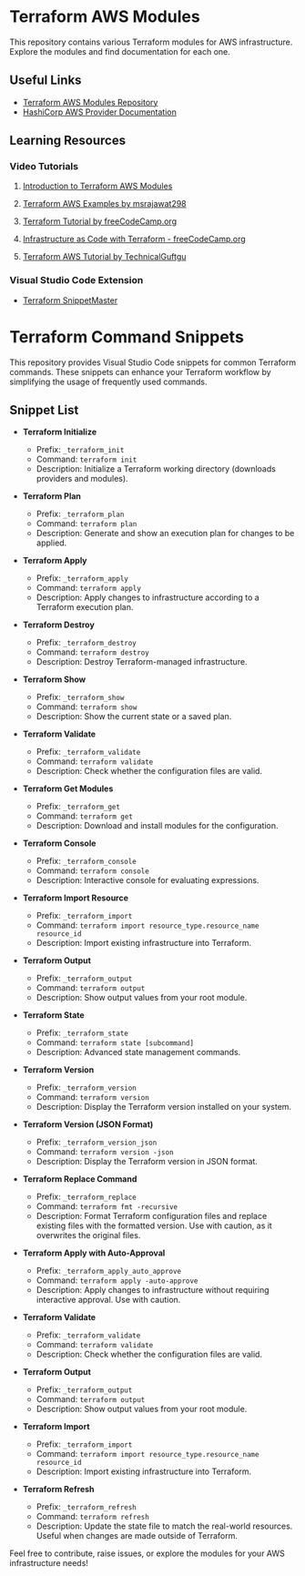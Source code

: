 # Terraform AWS Modules

This repository contains various Terraform modules for AWS infrastructure. Explore the modules and find documentation for each one.

## Useful Links

- [Terraform AWS Modules Repository](https://github.com/terraform-aws-modules)
- [HashiCorp AWS Provider Documentation](https://registry.terraform.io/providers/hashicorp/aws/latest/docs)

## Learning Resources

### Video Tutorials

1. [Introduction to Terraform AWS Modules](https://www.youtube.com/watch?v=jv_LqNir4ak&list=PLiH9_MU-6RjLfyuiWRz_9MLoEYf18jwMx&index=6&ab_channel=Pythoholic)

2. [Terraform AWS Examples by msrajawat298](https://github.com/msrajawat298/Terraform-aws-examples)

3. [Terraform Tutorial by freeCodeCamp.org](https://www.youtube.com/watch?v=iRaai1IBlB0&pp=ygUWdGVycmFmb3JtIGZyZWVjb2RlY2FtcA%3D%3D&ab_channel=freeCodeCamp.org)

4. [Infrastructure as Code with Terraform - freeCodeCamp.org](https://www.youtube.com/watch?v=SLB_c_ayRMo&ab_channel=freeCodeCamp.org)

5. [Terraform AWS Tutorial by TechnicalGuftgu](https://www.youtube.com/watch?v=BequsOVM2aA&ab_channel=TechnicalGuftgu)

### Visual Studio Code Extension

- [Terraform SnippetMaster](https://marketplace.visualstudio.com/items?itemName=vitabletech.snippetmaster)

# Terraform Command Snippets

This repository provides Visual Studio Code snippets for common Terraform commands. These snippets can enhance your Terraform workflow by simplifying the usage of frequently used commands.

## Snippet List

- **Terraform Initialize**
  - Prefix: `_terraform_init`
  - Command: `terraform init`
  - Description: Initialize a Terraform working directory (downloads providers and modules).

- **Terraform Plan**
  - Prefix: `_terraform_plan`
  - Command: `terraform plan`
  - Description: Generate and show an execution plan for changes to be applied.

- **Terraform Apply**
  - Prefix: `_terraform_apply`
  - Command: `terraform apply`
  - Description: Apply changes to infrastructure according to a Terraform execution plan.

- **Terraform Destroy**
  - Prefix: `_terraform_destroy`
  - Command: `terraform destroy`
  - Description: Destroy Terraform-managed infrastructure.

- **Terraform Show**
  - Prefix: `_terraform_show`
  - Command: `terraform show`
  - Description: Show the current state or a saved plan.

- **Terraform Validate**
  - Prefix: `_terraform_validate`
  - Command: `terraform validate`
  - Description: Check whether the configuration files are valid.

- **Terraform Get Modules**
  - Prefix: `_terraform_get`
  - Command: `terraform get`
  - Description: Download and install modules for the configuration.

- **Terraform Console**
  - Prefix: `_terraform_console`
  - Command: `terraform console`
  - Description: Interactive console for evaluating expressions.

- **Terraform Import Resource**
  - Prefix: `_terraform_import`
  - Command: `terraform import resource_type.resource_name resource_id`
  - Description: Import existing infrastructure into Terraform.

- **Terraform Output**
  - Prefix: `_terraform_output`
  - Command: `terraform output`
  - Description: Show output values from your root module.

- **Terraform State**
  - Prefix: `_terraform_state`
  - Command: `terraform state [subcommand]`
  - Description: Advanced state management commands.

- **Terraform Version**
  - Prefix: `_terraform_version`
  - Command: `terraform version`
  - Description: Display the Terraform version installed on your system.

- **Terraform Version (JSON Format)**
  - Prefix: `_terraform_version_json`
  - Command: `terraform version -json`
  - Description: Display the Terraform version in JSON format.

- **Terraform Replace Command**
  - Prefix: `_terraform_replace`
  - Command: `terraform fmt -recursive`
  - Description: Format Terraform configuration files and replace existing files with the formatted version. Use with caution, as it overwrites the original files.

- **Terraform Apply with Auto-Approval**
  - Prefix: `_terraform_apply_auto_approve`
  - Command: `terraform apply -auto-approve`
  - Description: Apply changes to infrastructure without requiring interactive approval. Use with caution.

- **Terraform Validate**
  - Prefix: `_terraform_validate`
  - Command: `terraform validate`
  - Description: Check whether the configuration files are valid.

- **Terraform Output**
  - Prefix: `_terraform_output`
  - Command: `terraform output`
  - Description: Show output values from your root module.

- **Terraform Import**
  - Prefix: `_terraform_import`
  - Command: `terraform import resource_type.resource_name resource_id`
  - Description: Import existing infrastructure into Terraform.

- **Terraform Refresh**
  - Prefix: `_terraform_refresh`
  - Command: `terraform refresh`
  - Description: Update the state file to match the real-world resources. Useful when changes are made outside of Terraform.

Feel free to contribute, raise issues, or explore the modules for your AWS infrastructure needs!
